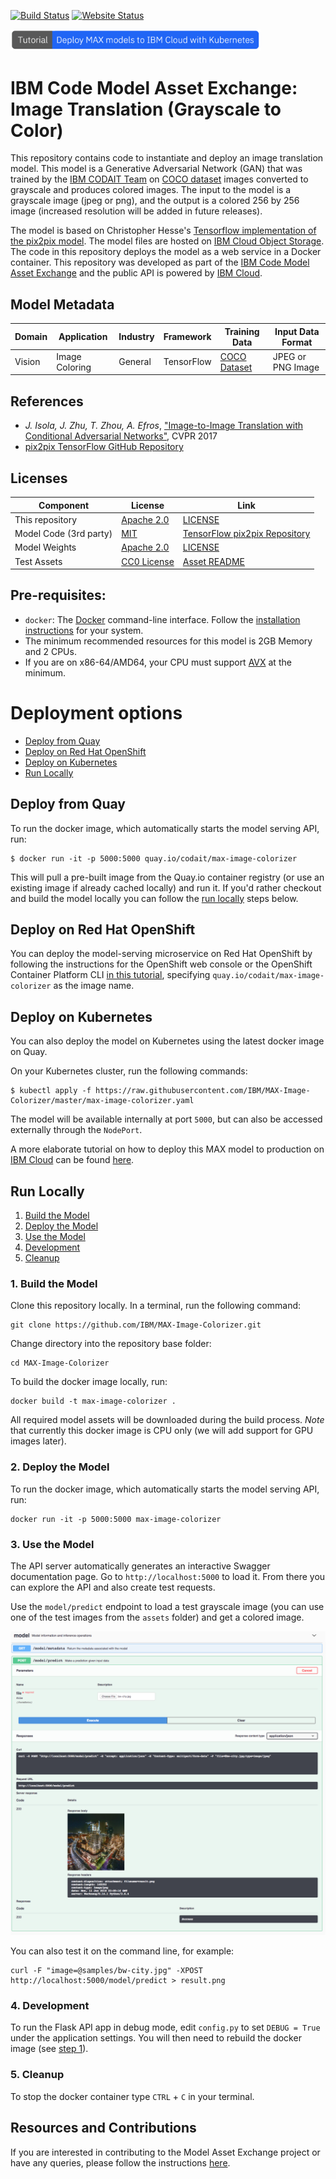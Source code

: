 [![Build Status](https://travis-ci.com/IBM/MAX-Image-Colorizer.svg?branch=master)](https://travis-ci.com/github/IBM/MAX-Image-Colorizer) [![Website Status](https://img.shields.io/website/http/max-image-colorizer.codait-prod-41208c73af8fca213512856c7a09db52-0000.us-east.containers.appdomain.cloud/swagger.json.svg?label=api+demo)](http://max-image-colorizer.codait-prod-41208c73af8fca213512856c7a09db52-0000.us-east.containers.appdomain.cloud)

[<img src="docs/deploy-max-to-ibm-cloud-with-kubernetes-button.png" width="400px">](http://ibm.biz/max-to-ibm-cloud-tutorial)

# IBM Code Model Asset Exchange: Image Translation (Grayscale to Color)

This repository contains code to instantiate and deploy an image translation model. This model is a Generative Adversarial Network (GAN) that was trained by the [IBM CODAIT Team](http://codait.org) on [COCO dataset](http://mscoco.org/) images converted to grayscale and produces colored images. The input to the model is a grayscale image (jpeg or png), and the output is a colored 256 by 256 image (increased resolution will be added in future releases).

The model is based on Christopher Hesse's [Tensorflow implementation of the pix2pix model](https://github.com/affinelayer/pix2pix-tensorflow). The model files are hosted on [IBM Cloud Object Storage](https://max-cdn.cdn.appdomain.cloud/max-image-colorizer/1.0.0/assets.tar.gz). The code in this repository deploys the model as a web service in a Docker container. This repository was developed as part of the [IBM Code Model Asset Exchange](https://developer.ibm.com/code/exchanges/models/) and the public API is powered by [IBM Cloud](https://ibm.biz/Bdz2XM).

## Model Metadata
| Domain | Application | Industry  | Framework | Training Data | Input Data Format |
| ------------- | --------  | -------- | --------- | --------- | -------------- |
| Vision | Image Coloring | General | TensorFlow | [COCO Dataset](http://mscoco.org/) | JPEG or PNG Image |

## References
* _J. Isola, J. Zhu, T. Zhou, A. Efros_, ["Image-to-Image Translation with Conditional Adversarial Networks"](https://arxiv.org/abs/1611.07004), CVPR 2017
* [pix2pix TensorFlow GitHub Repository](https://github.com/affinelayer/pix2pix-tensorflow)


## Licenses

| Component | License | Link  |
| ------------- | --------  | -------- |
| This repository | [Apache 2.0](https://www.apache.org/licenses/LICENSE-2.0) | [LICENSE](LICENSE) |
| Model Code (3rd party) | [MIT](https://opensource.org/licenses/MIT) | [TensorFlow pix2pix Repository](https://github.com/affinelayer/pix2pix-tensorflow/blob/master/LICENSE.txt) |
| Model Weights | [Apache 2.0](https://www.apache.org/licenses/LICENSE-2.0) | [LICENSE](LICENSE)
| Test Assets | [CC0 License](https://creativecommons.org/publicdomain/zero/1.0/) | [Asset README](samples/README.md)

## Pre-requisites:

* `docker`: The [Docker](https://www.docker.com/) command-line interface. Follow the [installation instructions](https://docs.docker.com/install/) for your system.
* The minimum recommended resources for this model is 2GB Memory and 2 CPUs.
* If you are on x86-64/AMD64, your CPU must support [AVX](https://en.wikipedia.org/wiki/Advanced_Vector_Extensions) at the minimum.

# Deployment options

* [Deploy from Quay](#deploy-from-quay)
* [Deploy on Red Hat OpenShift](#deploy-on-red-hat-openshift)
* [Deploy on Kubernetes](#deploy-on-kubernetes)
* [Run Locally](#run-locally)

## Deploy from Quay

To run the docker image, which automatically starts the model serving API, run:

```
$ docker run -it -p 5000:5000 quay.io/codait/max-image-colorizer
```

This will pull a pre-built image from the Quay.io container registry (or use an existing image if already cached locally) and run it.
If you'd rather checkout and build the model locally you can follow the [run locally](#run-locally) steps below.

## Deploy on Red Hat OpenShift

You can deploy the model-serving microservice on Red Hat OpenShift by following the instructions for the OpenShift web console or the OpenShift Container Platform CLI [in this tutorial](https://developer.ibm.com/tutorials/deploy-a-model-asset-exchange-microservice-on-red-hat-openshift/), specifying `quay.io/codait/max-image-colorizer` as the image name.

## Deploy on Kubernetes

You can also deploy the model on Kubernetes using the latest docker image on Quay.

On your Kubernetes cluster, run the following commands:

```
$ kubectl apply -f https://raw.githubusercontent.com/IBM/MAX-Image-Colorizer/master/max-image-colorizer.yaml
```

The model will be available internally at port `5000`, but can also be accessed externally through the `NodePort`.

A more elaborate tutorial on how to deploy this MAX model to production on [IBM Cloud](https://ibm.biz/Bdz2XM) can be found [here](http://ibm.biz/max-to-ibm-cloud-tutorial).

## Run Locally

1. [Build the Model](#1-build-the-model)
2. [Deploy the Model](#2-deploy-the-model)
3. [Use the Model](#3-use-the-model)
4. [Development](#4-development)
5. [Cleanup](#5-cleanup)


### 1. Build the Model

Clone this repository locally. In a terminal, run the following command:

```
git clone https://github.com/IBM/MAX-Image-Colorizer.git
```

Change directory into the repository base folder:

```
cd MAX-Image-Colorizer
```

To build the docker image locally, run:

```
docker build -t max-image-colorizer .
```

All required model assets will be downloaded during the build process. _Note_ that currently this docker image is CPU only (we will add support for GPU images later).

### 2. Deploy the Model

To run the docker image, which automatically starts the model serving API, run:

```
docker run -it -p 5000:5000 max-image-colorizer
```

### 3. Use the Model

The API server automatically generates an interactive Swagger documentation page. Go to `http://localhost:5000` to load it. From there you can explore the API and also create test requests.

Use the `model/predict` endpoint to load a test grayscale image (you can use one of the test images from the `assets` folder) and get a colored image.

![Swagger Doc Screenshot](docs/swagger-screenshot.png)


You can also test it on the command line, for example:

```
curl -F "image=@samples/bw-city.jpg" -XPOST http://localhost:5000/model/predict > result.png
```


### 4. Development

To run the Flask API app in debug mode, edit `config.py` to set `DEBUG = True` under the application settings. You will then need to rebuild the docker image (see [step 1](#1-build-the-model)).


### 5. Cleanup

To stop the docker container type `CTRL` + `C` in your terminal.

## Resources and Contributions
   
If you are interested in contributing to the Model Asset Exchange project or have any queries, please follow the instructions [here](https://github.com/CODAIT/max-central-repo).
